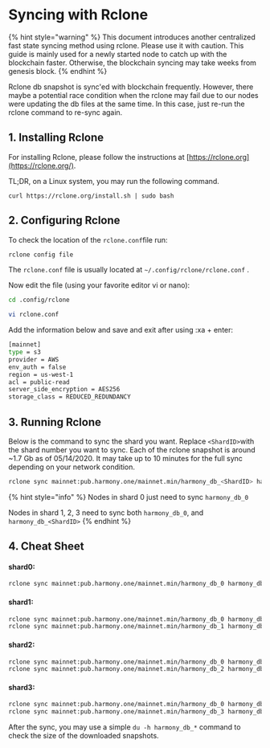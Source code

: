 # Syncing with Rclone

{% hint style="warning" %}
This document introduces another centralized fast state syncing method using rclone. Please use it with caution. This guide is mainly used for a newly started node to catch up with the blockchain faster. Otherwise, the blockchain syncing may take weeks from genesis block.
{% endhint %}

Rclone db snapshot is sync'ed with blockchain frequently. However, there maybe a potential race condition when the rclone may fail due to our nodes were updating the db files at the same time. In this case, just re-run the rclone command to re-sync again.

## 1. Installing Rclone

For installing Rclone, please follow the instructions at [https://rclone.org](https://rclone.org/).

TL;DR, on a Linux system, you may run the following command.

```text
curl https://rclone.org/install.sh | sudo bash
```

## 2. Configuring Rclone

To check the location of the `rclone.conf`file run:

```bash
rclone config file
```

The `rclone.conf` file is usually located at `~/.config/rclone/rclone.conf` . 

Now edit the file \(using your favorite editor vi or nano\):

```bash
cd .config/rclone
```

```bash
vi rclone.conf
```

 Add the information below and save and exit after using :xa + enter:

```bash
[mainnet]
type = s3
provider = AWS
env_auth = false
region = us-west-1
acl = public-read
server_side_encryption = AES256
storage_class = REDUCED_REDUNDANCY
```

## 3. Running Rclone

Below is the command to sync the shard you want. Replace `<ShardID>`with the shard number you want to sync. Each of the rclone snapshot is around ~1.7 Gb as of 05/14/2020. It may take up to 10 minutes for the full sync depending on your network condition.

```bash
rclone sync mainnet:pub.harmony.one/mainnet.min/harmony_db_<ShardID> harmony_db_<ShardID>
```

{% hint style="info" %}
Nodes in shard 0 just need to sync `harmony_db_0`

Nodes in shard 1, 2, 3 need to sync both `harmony_db_0`, and `harmony_db_<ShardID>`
{% endhint %}

## 4. Cheat Sheet

#### shard0:

```bash
rclone sync mainnet:pub.harmony.one/mainnet.min/harmony_db_0 harmony_db_0
```

#### shard1:

```bash
rclone sync mainnet:pub.harmony.one/mainnet.min/harmony_db_0 harmony_db_0
rclone sync mainnet:pub.harmony.one/mainnet.min/harmony_db_1 harmony_db_1
```

#### shard2:

```bash
rclone sync mainnet:pub.harmony.one/mainnet.min/harmony_db_0 harmony_db_0
rclone sync mainnet:pub.harmony.one/mainnet.min/harmony_db_2 harmony_db_2
```

#### shard3:

```bash
rclone sync mainnet:pub.harmony.one/mainnet.min/harmony_db_0 harmony_db_0
rclone sync mainnet:pub.harmony.one/mainnet.min/harmony_db_3 harmony_db_3
```

After the sync, you may use a simple `du -h harmony_db_*` command to check the size of the downloaded snapshots.

